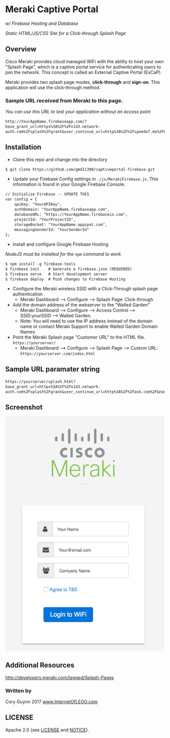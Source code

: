 
#  Meraki Captive Portal
*w/ Firebase Hosting and Database*

*Static HTML/JS/CSS Site for a Click-through Splash Page*



## Overview
Cisco Meraki provides cloud managed WiFi with the ability to host your own "Splash Page", which is a captive portal service for authenticating users to join the network. This concept is called an External Captive Portal (ExCaP). 

Meraki provides two splash page modes, **click-through** and **sign-on**. This application will use the click-through method.


### Sample URL received from Meraki to this page.
*You can use this URL to test your application without an access point*
```
http://YourAppName.firebaseapp.com/?base_grant_url=https%3A%2F%2Fn143.network-auth.com%2Fsplash%2Fgrant&user_continue_url=http%3A%2F%2Fspeedof.me%2F&node_id=149624922840090&node_mac=88:15:44:60:1c:1a&gateway_id=149624922840090&client_ip=10.255.60.208&client_mac=f4:5c:89:9b:17:67
```

## Installation
* Clone this repo and change into the directory
```
$ git clone https://github.com/gmd11390/captiveportal-firebase.git
```
* Update your Firebase Config settings in `./js/MerakiFirebase.js`. This information is found in your Google Firebase Console.
```
// Initialize Firebase -- UPDATE THIS
var config = {
    apiKey: "YourAPIKey",
    authDomain: "YourAppName.firebaseapp.com",
    databaseURL: "https://YourAppName.firebaseio.com",
    projectId: "YourProjectID",
    storageBucket: "YourAppName.appspot.com",
    messagingSenderId: "YourSenderId"
};
```
* Install and configure Google Firebase Hosting

*NodeJS must be installed for the `npm` command to work*
```
$ npm install -g firebase-tools
$ firebase init    # Generate a firebase.json (REQUIRED)
$ firebase serve   # Start development server
$ firebase deploy  # Push changes to Firebase Hosting
```
* Configure the Meraki wireless SSID with a Click-Through splash page authentication
    * Meraki Dashboard --> Configure --> Splash Page: Click-through
* Add the domain address of the webserver to the "Walled Garden" 
    * Meraki Dashboard --> Configure --> Access Control --> SSID:yourSSID --> Walled Garden.
    * Note: You will need to use the IP address instead of the domain name or contact Meraki Support to enable Walled Garden Domain Names
* Point the Meraki Splash page "Customer URL" to the HTML file. `https://yourserver/`
    * Meraki Dashboard --> Configure --> Splash Page --> Custom URL: `https://yourserver.com/index.html`




## Sample URL paramater string
```
https://yourserver/splash.html?base_grant_url=https%3A%2F%2Fn143.network-auth.com%2Fsplash%2Fgrant&user_continue_url=http%3A%2F%2Fask.com%2F&node_id=149624921787028&node_mac=88:15:44:50:0a:94&gateway_id=149624921787028&client_ip=10.110.154.195&client_mac=60:e3:ac:f7:48:08:22
```

## Screenshot
![alt screenshot](screenshot.png)


## Additional Resources
http://developers.meraki.com/tagged/Splash-Pages

### Written by 
Cory Guynn
2017
www.InternetOfLEGO.com


## LICENSE
Apache 2.0 (see [LICENSE](./LICENSE) and [NOTICE](./NOTICE)).
